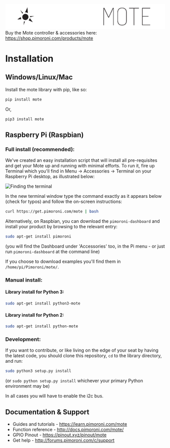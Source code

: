![Mote](mote-logo.png)
Buy the Mote controller & accessories here: https://shop.pimoroni.com/products/mote

# Installation

## Windows/Linux/Mac

Install the mote library with pip, like so:

```bash
pip install mote
```

Or,

```bash
pip3 install mote
```

## Raspberry Pi (Raspbian)

### Full install (recommended):

We've created an easy installation script that will install all pre-requisites and get your Mote
up and running with minimal efforts. To run it, fire up Terminal which you'll find in Menu -> Accessories -> Terminal
on your Raspberry Pi desktop, as illustrated below:

![Finding the terminal](http://get.pimoroni.com/resources/github-repo-terminal.png)

In the new terminal window type the command exactly as it appears below (check for typos) and follow the on-screen instructions:

```bash
curl https://get.pimoroni.com/mote | bash
```

Alternatively, on Raspbian, you can download the `pimoroni-dashboard` and install your product by browsing to the relevant entry:

```bash
sudo apt-get install pimoroni
```
(you will find the Dashboard under 'Accessories' too, in the Pi menu - or just run `pimoroni-dashboard` at the command line)

If you choose to download examples you'll find them in `/home/pi/Pimoroni/mote/`.

### Manual install:

#### Library install for Python 3:

```bash
sudo apt-get install python3-mote
```

#### Library install for Python 2:

```bash
sudo apt-get install python-mote
```

### Development:

If you want to contribute, or like living on the edge of your seat by having the latest code, you should clone this repository, `cd` to the library directory, and run:

```bash
sudo python3 setup.py install
```
(or `sudo python setup.py install` whichever your primary Python environment may be)

In all cases you will have to enable the i2c bus.

## Documentation & Support

* Guides and tutorials - https://learn.pimoroni.com/mote
* Function reference - http://docs.pimoroni.com/mote/
* GPIO Pinout - https://pinout.xyz/pinout/mote
* Get help - http://forums.pimoroni.com/c/support
